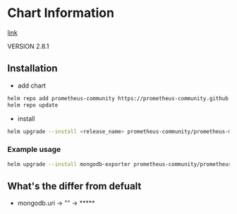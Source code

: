 # Chart Information

[link](https://github.com/prometheus-community/helm-charts/tree/main/charts/prometheus-mongodb-exporter)

VERSION 2.8.1

## Installation 

- add chart

```bash
helm repo add prometheus-community https://prometheus-community.github.io/helm-charts
helm repo update
```

- install 

```bash
helm upgrade --install <release_name> prometheus-community/prometheus-mongodb-exporter -f <values_file.yaml> -n <namespace> --version <VERSION>
```

### Example usage

```bash
helm upgrade --install mongodb-exporter prometheus-community/prometheus-mongodb-exporter -f values-opsta.yaml -n monitoring --version 2.8.1
```

## What's the differ from defualt

- mongodb.uri -> "" -> <url>*****
